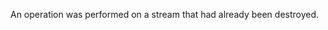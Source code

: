
An operation was performed on a stream that had already been destroyed.

<a id="ERR_HTTP2_MAX_PENDING_SETTINGS_ACK"></a>
